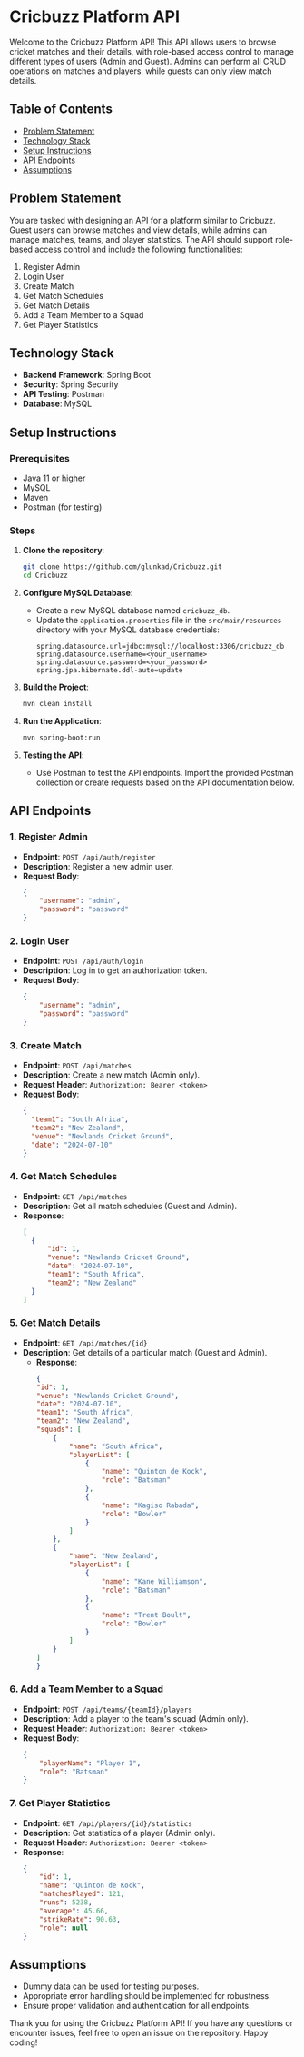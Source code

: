 # Cricbuzz Platform API

Welcome to the Cricbuzz Platform API! This API allows users to browse cricket matches and their details, with role-based access control to manage different types of users (Admin and Guest). Admins can perform all CRUD operations on matches and players, while guests can only view match details.

## Table of Contents

- [Problem Statement](#problem-statement)
- [Technology Stack](#technology-stack)
- [Setup Instructions](#setup-instructions)
- [API Endpoints](#api-endpoints)
- [Assumptions](#assumptions)

## Problem Statement

You are tasked with designing an API for a platform similar to Cricbuzz. Guest users can browse matches and view details, while admins can manage matches, teams, and player statistics. The API should support role-based access control and include the following functionalities:

1. Register Admin
2. Login User
3. Create Match
4. Get Match Schedules
5. Get Match Details
6. Add a Team Member to a Squad
7. Get Player Statistics

## Technology Stack

- **Backend Framework**: Spring Boot
- **Security**: Spring Security
- **API Testing**: Postman
- **Database**: MySQL

## Setup Instructions

### Prerequisites

- Java 11 or higher
- MySQL
- Maven
- Postman (for testing)

### Steps

1. **Clone the repository**:
    ```bash
    git clone https://github.com/glunkad/Cricbuzz.git
    cd Cricbuzz
    ```

2. **Configure MySQL Database**:
    - Create a new MySQL database named `cricbuzz_db`.
    - Update the `application.properties` file in the `src/main/resources` directory with your MySQL database credentials:
      ```properties
      spring.datasource.url=jdbc:mysql://localhost:3306/cricbuzz_db
      spring.datasource.username=<your_username>
      spring.datasource.password=<your_password>
      spring.jpa.hibernate.ddl-auto=update
      ```

3. **Build the Project**:
    ```bash
    mvn clean install
    ```

4. **Run the Application**:
    ```bash
    mvn spring-boot:run
    ```

5. **Testing the API**:
    - Use Postman to test the API endpoints. Import the provided Postman collection or create requests based on the API documentation below.

## API Endpoints

### 1. Register Admin
- **Endpoint**: `POST /api/auth/register`
- **Description**: Register a new admin user.
- **Request Body**:
    ```json
    {
        "username": "admin",
        "password": "password"
    }
    ```

### 2. Login User
- **Endpoint**: `POST /api/auth/login`
- **Description**: Log in to get an authorization token.
- **Request Body**:
    ```json
    {
        "username": "admin",
        "password": "password"
    }
    ```

### 3. Create Match
- **Endpoint**: `POST /api/matches`
- **Description**: Create a new match (Admin only).
- **Request Header**: `Authorization: Bearer <token>`
- **Request Body**:
    ```json
    {
      "team1": "South Africa",
      "team2": "New Zealand",
      "venue": "Newlands Cricket Ground",
      "date": "2024-07-10"
    }

    ```

### 4. Get Match Schedules
- **Endpoint**: `GET /api/matches`
- **Description**: Get all match schedules (Guest and Admin).
- **Response**:
    ```json
    [
      {
          "id": 1,
          "venue": "Newlands Cricket Ground",
          "date": "2024-07-10",
          "team1": "South Africa",
          "team2": "New Zealand"
      }
    ]
    ```

### 5. Get Match Details
- **Endpoint**: `GET /api/matches/{id}`
- **Description**: Get details of a particular match (Guest and Admin).
  - **Response**:
      ```json
    {
      "id": 1,
      "venue": "Newlands Cricket Ground",
      "date": "2024-07-10",
      "team1": "South Africa",
      "team2": "New Zealand",
      "squads": [
          {
              "name": "South Africa",
              "playerList": [
                  {
                      "name": "Quinton de Kock",
                      "role": "Batsman"
                  },
                  {
                      "name": "Kagiso Rabada",
                      "role": "Bowler"
                  }
              ]
          },
          {
              "name": "New Zealand",
              "playerList": [
                  {
                      "name": "Kane Williamson",
                      "role": "Batsman"
                  },
                  {
                      "name": "Trent Boult",
                      "role": "Bowler"
                  }
              ]
          }
      ]
    }
    ```

### 6. Add a Team Member to a Squad
- **Endpoint**: `POST /api/teams/{teamId}/players`
- **Description**: Add a player to the team's squad (Admin only).
- **Request Header**: `Authorization: Bearer <token>`
- **Request Body**:
    ```json
    {
        "playerName": "Player 1",
        "role": "Batsman"
    }
    ```

### 7. Get Player Statistics
- **Endpoint**: `GET /api/players/{id}/statistics`
- **Description**: Get statistics of a player (Admin only).
- **Request Header**: `Authorization: Bearer <token>`
- **Response**:
    ```json
    {
        "id": 1,
        "name": "Quinton de Kock",
        "matchesPlayed": 121,
        "runs": 5238,
        "average": 45.66,
        "strikeRate": 90.63,
        "role": null
    }
    ```

## Assumptions

- Dummy data can be used for testing purposes.
- Appropriate error handling should be implemented for robustness.
- Ensure proper validation and authentication for all endpoints.

Thank you for using the Cricbuzz Platform API! If you have any questions or encounter issues, feel free to open an issue on the repository. Happy coding!